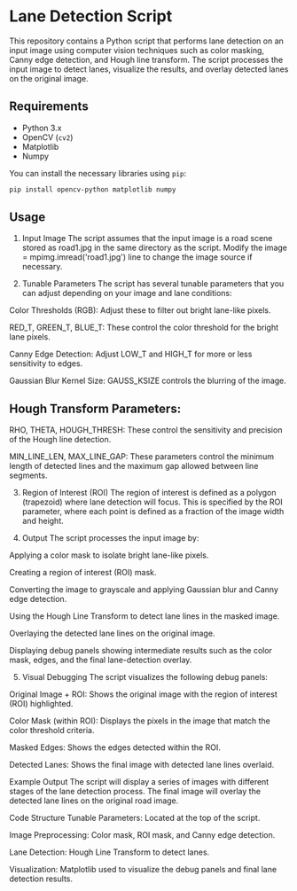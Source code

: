 # Lane Detection Script

This repository contains a Python script that performs lane detection on an input image using computer vision techniques such as color masking, Canny edge detection, and Hough line transform. The script processes the input image to detect lanes, visualize the results, and overlay detected lanes on the original image.

## Requirements

- Python 3.x
- OpenCV (`cv2`)
- Matplotlib
- Numpy

You can install the necessary libraries using `pip`:

```bash
pip install opencv-python matplotlib numpy
```
## Usage
1. Input Image
The script assumes that the input image is a road scene stored as road1.jpg in the same directory as the script. Modify the image = mpimg.imread('road1.jpg') line to change the image source if necessary.

2. Tunable Parameters
The script has several tunable parameters that you can adjust depending on your image and lane conditions:

Color Thresholds (RGB): Adjust these to filter out bright lane-like pixels.

RED_T, GREEN_T, BLUE_T: These control the color threshold for the bright lane pixels.

Canny Edge Detection: Adjust LOW_T and HIGH_T for more or less sensitivity to edges.

Gaussian Blur Kernel Size: GAUSS_KSIZE controls the blurring of the image.

## Hough Transform Parameters:

RHO, THETA, HOUGH_THRESH: These control the sensitivity and precision of the Hough line detection.

MIN_LINE_LEN, MAX_LINE_GAP: These parameters control the minimum length of detected lines and the maximum gap allowed between line segments.

3. Region of Interest (ROI)
The region of interest is defined as a polygon (trapezoid) where lane detection will focus. This is specified by the ROI parameter, where each point is defined as a fraction of the image width and height.

4. Output
The script processes the input image by:

Applying a color mask to isolate bright lane-like pixels.

Creating a region of interest (ROI) mask.

Converting the image to grayscale and applying Gaussian blur and Canny edge detection.

Using the Hough Line Transform to detect lane lines in the masked image.

Overlaying the detected lane lines on the original image.

Displaying debug panels showing intermediate results such as the color mask, edges, and the final lane-detection overlay.

5. Visual Debugging
The script visualizes the following debug panels:

Original Image + ROI: Shows the original image with the region of interest (ROI) highlighted.

Color Mask (within ROI): Displays the pixels in the image that match the color threshold criteria.

Masked Edges: Shows the edges detected within the ROI.

Detected Lanes: Shows the final image with detected lane lines overlaid.

Example Output
The script will display a series of images with different stages of the lane detection process. The final image will overlay the detected lane lines on the original road image.

Code Structure
Tunable Parameters: Located at the top of the script.

Image Preprocessing: Color mask, ROI mask, and Canny edge detection.

Lane Detection: Hough Line Transform to detect lanes.

Visualization: Matplotlib used to visualize the debug panels and final lane detection results.